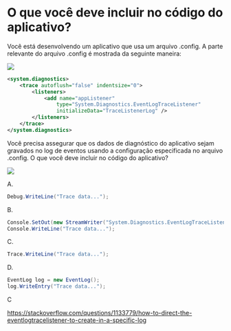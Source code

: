 ﻿O que você deve incluir no código do aplicativo?
================================================

Você está desenvolvendo um aplicativo que usa um arquivo .config.
A parte relevante do arquivo .config é mostrada da seguinte maneira:

[![](https://cdn.briefmenow.org/wp-content/uploads/70-483-v2/229.jpg)](https://cdn.briefmenow.org/wp-content/uploads/70-483-v2/229.jpg)

```xml
<system.diagnostics>
    <trace autoflush="false" indentsize="0">
        <listeners>
            <add name="appListener"
                type="System.Diagnostics.EventLogTraceListener"
                initializeData="TraceListenerLog" />
        </listeners>
    </trace>
</system.diagnostics>
```

Você precisa assegurar que os dados de diagnóstico do aplicativo sejam gravados no log de eventos usando
a configuração especificada no arquivo .config. O que você deve incluir no código do aplicativo?

[![](https://cdn.briefmenow.org/wp-content/uploads/70-483-v2/230.jpg)](https://cdn.briefmenow.org/wp-content/uploads/70-483-v2/230.jpg)

A. 
```csharp
Debug.WriteLine("Trace data...");
```

B. 
```csharp
Console.SetOut(new StreamWriter("System.Diagnostics.EventLogTraceListener"));
Console.WriteLine("Trace data...");
```

C. 
```csharp
Trace.WriteLine("Trace data...");
```
D. 
```csharp
EventLog log = new EventLog();
log.WriteEntry("Trace data...");
```

C

https://stackoverflow.com/questions/1133779/how-to-direct-the-eventlogtracelistener-to-create-in-a-specific-log

